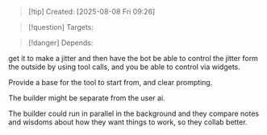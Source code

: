 
>[!tip] Created: [2025-08-08 Fri 09:26]

>[!question] Targets: 

>[!danger] Depends: 

get it to make a jitter and then have the bot be able to control the jitter form the outside by using tool calls, and you be able to control via widgets.

Provide a base for the tool to start from, and clear prompting.

The builder might be separate from the user ai.

The builder could run in parallel in the background and they compare notes and wisdoms about how they want things to work, so they collab better.